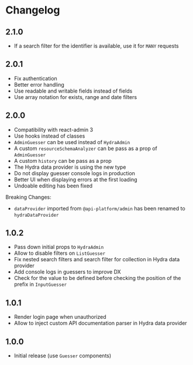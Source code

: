 # Changelog

## 2.1.0

* If a search filter for the identifier is available, use it for `MANY` requests

## 2.0.1

* Fix authentication
* Better error handling
* Use readable and writable fields instead of fields
* Use array notation for exists, range and date filters

## 2.0.0

* Compatibility with react-admin 3
* Use hooks instead of classes
* `AdminGuesser` can be used instead of `HydraAdmin`
* A custom `resourceSchemaAnalyzer` can be pass as a prop of `AdminGuesser`
* A custom `history` can be pass as a prop
* The Hydra data provider is using the new type
* Do not display guesser console logs in production
* Better UI when displaying errors at the first loading
* Undoable editing has been fixed

Breaking Changes:
* `dataProvider` imported from `@api-platform/admin` has been renamed to `hydraDataProvider`

## 1.0.2

* Pass down initial props to `HydraAdmin`
* Allow to disable filters on `ListGuesser`
* Fix nested search filters and search filter for collection in Hydra data provider
* Add console logs in guessers to improve DX
* Check for the value to be defined before checking the position of the prefix in `InputGuesser`

## 1.0.1

* Render login page when unauthorized
* Allow to inject custom API documentation parser in Hydra data provider

## 1.0.0

* Initial release (use `Guesser` components)
